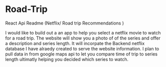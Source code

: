 # Road-Trip
React Api Readme (Netflix/ Road trip Recommendations )


I would like to build out a an app to help you select a netflix movie to watch for a road trip. The website will show you a photo of of the series and offer a description and series length. It will incorpate the Backend netflix database I have alraedy created to serve the website information. I plan to pull data in from google maps api to let you compare time of trip to series length ultimatly helping you decided which series to watch.
